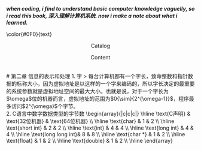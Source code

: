 ___when coding, i find to understand basic computer knowledge vaguelly, so i read this book, 深入理解计算机系统. now i make a note about what i learned.___

\color{#0F0}{text}

<p align="center"> Catalog </p>




<p align="center"> Content </p> </br>
# 第二章 信息的表示和处理
1. 字
> 每台计算机都有一个字长，致命整数和指针数据的标称大小，因为虚拟地址是以这样的一个字来编码的，所以字长决定的最重要的系统参数就是虚拟地址空间的最大大小。也就是说，对于一个字长为$\omega$位的机器而言，虚拟地址的范围为$0{\sim}{2^{\omega-1}}$，程序最多访问$2^{\omega}$个字节。 </br>
2. C语言中数字数据类型的字节数
\begin{array}{|c|c|c|}
\hline
\text{C声明}        & \text{32位机器} & \text{64位机器} \\
\hline
\text{char}         & 1               & 2               \\
\hline
\text{short int}    & 2               & 2               \\
\hline
\text{int}          & 4               & 4               \\ 
\hline
\text{long int}     & 4               & 4               \\
\hline
\text{long long int}& 8               & 8               \\
\hline
\text{char *}       & 1               & 2               \\
\hline
\text{float}        & 1               & 2               \\
\hline
\text{double}       & 1               & 2               \\
\hline
\end{array}
